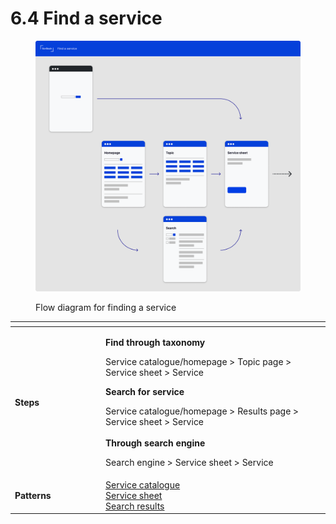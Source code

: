 # 6.4 Find a service

<figure><img src="../../.gitbook/assets/Find a service.png" alt=""><figcaption><p>Flow diagram for finding a service</p></figcaption></figure>

<table data-header-hidden><thead><tr><th width="131"></th><th></th></tr></thead><tbody><tr><td><strong>Steps</strong></td><td><p><strong>Find through taxonomy</strong></p><p>Service catalogue/homepage > Topic page > Service sheet > Service</p><p></p><p><strong>Search for service</strong></p><p>Service catalogue/homepage > Results page > Service sheet > Service<br><br><strong>Through search engine</strong></p><p>Search engine > Service sheet > Service</p></td></tr><tr><td><strong>Patterns</strong></td><td><a href="../7-page-templates/7.8-service-catalogue.md">Service catalogue<br></a><a href="../7-page-templates/7.9-service-sheet.md">Service sheet<br></a><a href="../7-page-templates/7.6-search-results.md">Search results</a></td></tr></tbody></table>


